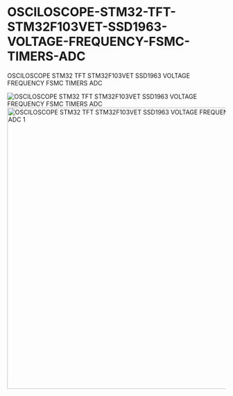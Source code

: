 # OSCILOSCOPE-STM32-TFT-STM32F103VET-SSD1963-VOLTAGE-FREQUENCY-FSMC-TIMERS-ADC
OSCILOSCOPE STM32 TFT STM32F103VET SSD1963 VOLTAGE FREQUENCY FSMC TIMERS ADC

![OSCILOSCOPE STM32 TFT STM32F103VET SSD1963 VOLTAGE FREQUENCY FSMC TIMERS ADC](https://github.com/offpic/OSCILOSCOPE-STM32-TFT-STM32F103VET-SSD1963-VOLTAGE-FREQUENCY-FSMC-TIMERS-ADC/assets/31142397/6b044b0c-e81d-4c26-9001-4790025963a4)
<img width="648" alt="OSCILOSCOPE STM32 TFT STM32F103VET SSD1963 VOLTAGE FREQUENCY FSMC TIMERS ADC 1" src="https://github.com/offpic/OSCILOSCOPE-STM32-TFT-STM32F103VET-SSD1963-VOLTAGE-FREQUENCY-FSMC-TIMERS-ADC/assets/31142397/ee3e3d16-7c01-4b71-8b93-efc6f86ac319">
